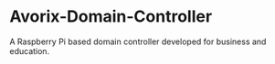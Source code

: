 # Avorix-Domain-Controller
A Raspberry Pi based domain controller developed for business and education.
